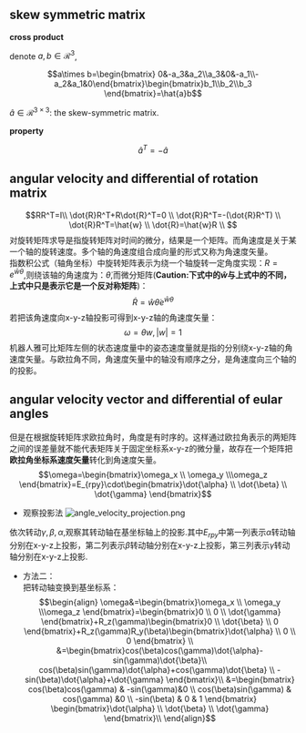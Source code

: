 
## skew symmetric matrix

**cross product**

denote $a,b\in \mathcal{R}^3$,

$$a\times b=\begin{bmatrix} 0&-a_3&a_2\\a_3&0&-a_1\\-a_2&a_1&0\end{bmatrix}\begin{bmatrix}b_1\\b_2\\b_3 \end{bmatrix}=\hat{a}b$$

$\hat{a}\in \mathcal{R}^{3\times 3}$: the skew-symmetric matrix.

**property**

$$\hat{a}^T=-\hat{a}$$

## angular velocity and differential of rotation matrix

$$RR^T=I\\
\dot{R}R^T+R\dot{R}^T=0  \\
\dot{R}R^T=-(\dot{R}R^T) \\
\dot{R}R^T=\hat{w}   \\
\dot{R}=\hat{w}R  \\
$$
对旋转矩阵求导是指旋转矩阵对时间的微分，结果是一个矩阵。而角速度是关于某一个轴的旋转速度。多个轴的角速度组合成向量的形式又称为角速度矢量。  
指数积公式（轴角坐标）中旋转矩阵表示为绕一个轴旋转一定角度实现：$R=e^{\hat{w}\theta}$,则绕该轴的角速度为：$\dot{\theta}$,而微分矩阵(**Caution:下式中的$\hat{w}$与上式中的不同，上式中只是表示它是一个反对称矩阵**)：
$$\dot{R}=\hat{w}\dot{\theta}e^{\hat{w}\theta}$$
若把该角速度向x-y-z轴投影可得到x-y-z轴的角速度矢量：
$$\omega=\theta w,|w|=1$$
机器人雅可比矩阵左侧的状态速度量中的姿态速度量就是指的分别绕x-y-z轴的角速度矢量。与欧拉角不同，角速度矢量中的轴没有顺序之分，是角速度向三个轴的的投影。

## angular velocity vector and differential of eular angles

但是在根据旋转矩阵求欧拉角时，角度是有时序的。这样通过欧拉角表示的两矩阵之间的误差量就不能代表矩阵关于固定坐标系x-y-z的微分量，故存在一个矩阵把**欧拉角坐标系速度矢量**转化到角速度矢量。
$$\omega=\begin{bmatrix}\omega_x \\ \omega_y \\\omega_z  \end{bmatrix}=E_{rpy}\cdot\begin{bmatrix}\dot{\alpha} \\ \dot{\beta} \\ \dot{\gamma}  \end{bmatrix}$$

- 观察投影法
![angle_velocity_projection.png](https://cdn.jsdelivr.net/gh/YeeKal/img_land/blog/notes_img_backup/robotics/imgs/angle_velocity_projection.png)

依次转动$\gamma, \beta,\alpha$,观察其转动轴在基坐标轴上的投影.其中$E_{rpy}$中第一列表示$\dot{\alpha}$转动轴分别在x-y-z上投影，第二列表示$\dot{\beta}$转动轴分别在x-y-z上投影，第三列表示$\dot{\gamma}$转动轴分别在x-y-z上投影.

- 方法二：  
把转动轴变换到基坐标系：
$$\begin{align}
\omega&=\begin{bmatrix}\omega_x \\ \omega_y \\\omega_z  \end{bmatrix}=\begin{bmatrix}0 \\ 0 \\ \dot{\gamma}  \end{bmatrix}+R_z(\gamma)\begin{bmatrix}0 \\ \dot{\beta} \\ 0  \end{bmatrix}+R_z(\gamma)R_y(\beta)\begin{bmatrix}\dot{\alpha} \\ 0 \\ 0 \end{bmatrix} \\
&=\begin{bmatrix}cos(\beta)cos(\gamma)\dot{\alpha}-sin(\gamma)\dot{\beta}\\ cos(\beta)sin(\gamma)\dot{\alpha}+cos(\gamma)\dot{\beta} \\ -sin(\beta)\dot{\alpha}+\dot{\gamma}  \end{bmatrix}\\
&=\begin{bmatrix} cos(\beta)cos(\gamma) & -sin(\gamma)&0 \\ cos(\beta)sin(\gamma) & cos(\gamma) &0 \\ -sin(\beta) & 0 & 1 \end{bmatrix} \begin{bmatrix}\dot{\alpha} \\ \dot{\beta} \\ \dot{\gamma}  \end{bmatrix}\\
\end{align}$$
